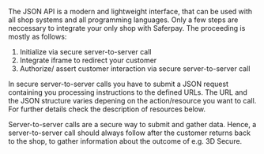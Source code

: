 ﻿The JSON API is a modern and lightweight interface, that can be used with all shop 
systems and all programming languages. Only a few steps are neccessary to integrate 
your only shop with Saferpay. The proceeding is mostly as follows:

1. Initialize via secure server-to-server call
2. Integrate iframe to redirect your customer
3. Authorize/ assert customer interaction via secure server-to-server call

In secure server-to-server calls you have to submit a JSON request containing 
you processing instructions to the defined URLs. The URL and the JSON structure 
varies depening on the action/resource you want to call. For further details check 
the description of resources below.

Server-to-server calls are a secure way to submit and gather data. Hence, a server-to-server 
call should always follow after the customer returns back to the shop, to gather 
information about the outcome of e.g. 3D Secure.